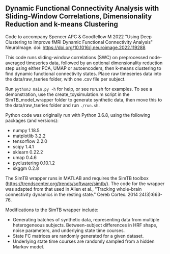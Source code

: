 ## Dynamic Functional Connectivity Analysis with Sliding-Window Correlations, Dimensionality Reduction and k-means Clustering

Code to accompany Spencer APC & Goodfellow M 2022 "Using Deep Clustering to Improve fMRI Dynamic Functional Connectivity Analysis" NeuroImage. doi: https://doi.org/10.1016/j.neuroimage.2022.119288

This code runs sliding-window correlations (SWC) on preprocessed node-averaged timeseries data, followed by an optional dimensionality reduction step using either PCA, UMAP or autoencoders, then k-means clustering to find dynamic functional connectivity states. Place raw timeseries data into the data/raw_tseries folder, with one .csv file per subject.

Run `python3 main.py -h` for help, or see run.sh for examples. To see a demonstration, use the create_toysimulation.m script in the SimTB_model_wrapper folder to generate synthetic data, then move this to the data/raw_tseries folder and run `./run.sh`.

Python code was originally run with Python 3.6.8, using the following packages (and versions):
- numpy 1.18.5
- matplotlib 3.2.2
- tensorflow 2.2.0
- scipy 1.4.1
- sklearn 0.22.2
- umap 0.4.6
- pyclustering 0.10.1.2
- skggm 0.2.8

The SimTB wrapper runs in MATLAB and requires the SimTB toolbox (https://trendscenter.org/trends/software/simtb/). The code for the wrapper was adapted from that used in Allen et al., "Tracking whole-brain connectivity dynamics in the resting state." Cereb Cortex. 2014 24(3):663-76.

Modifications to the SimTB wrapper include:
- Generating batches of synthetic data, representing data from multiple heterogeneous subjects. Between-subject differences in HRF shape, noise parameters, and underlying state time courses.
- State FC matrices are randomly generated for a given dataset.
- Underlying state time courses are randomly sampled from a hidden Markov model.
